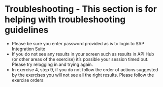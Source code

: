# Troubleshooting - This section is for helping with troubleshooting guidelines

- Please be sure you enter password provided as is to login to SAP Integration Suite
- If you do not see any results in your screen such as results in API Hub (or other areas of the exercise) it’s possible your session timed out. Please try relogging in and trying again.
- In exercise 4, step 9, if you do not follow the order of actions suggested by the exercises you will not see all the right results. Please follow the exercise orders
